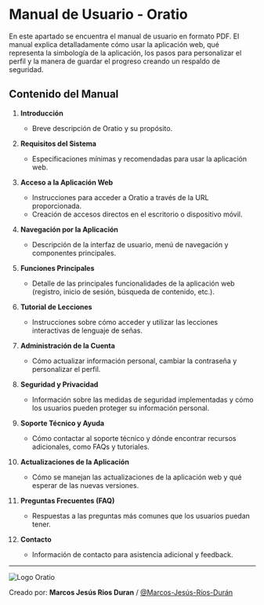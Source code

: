 # Manual de Usuario - Oratio

En este apartado se encuentra el manual de usuario en formato PDF. El manual explica detalladamente cómo usar la aplicación web, qué representa la simbología de la aplicación, los pasos para personalizar el perfil y la manera de guardar el progreso creando un respaldo de seguridad.

## Contenido del Manual

1. **Introducción**
   - Breve descripción de Oratio y su propósito.

2. **Requisitos del Sistema**
   - Especificaciones mínimas y recomendadas para usar la aplicación web.

3. **Acceso a la Aplicación Web**
   - Instrucciones para acceder a Oratio a través de la URL proporcionada.
   - Creación de accesos directos en el escritorio o dispositivo móvil.

4. **Navegación por la Aplicación**
   - Descripción de la interfaz de usuario, menú de navegación y componentes principales.

5. **Funciones Principales**
   - Detalle de las principales funcionalidades de la aplicación web (registro, inicio de sesión, búsqueda de contenido, etc.).

6. **Tutorial de Lecciones**
   - Instrucciones sobre cómo acceder y utilizar las lecciones interactivas de lenguaje de señas.

7. **Administración de la Cuenta**
   - Cómo actualizar información personal, cambiar la contraseña y personalizar el perfil.

8. **Seguridad y Privacidad**
   - Información sobre las medidas de seguridad implementadas y cómo los usuarios pueden proteger su información personal.

9. **Soporte Técnico y Ayuda**
   - Cómo contactar al soporte técnico y dónde encontrar recursos adicionales, como FAQs y tutoriales.

10. **Actualizaciones de la Aplicación**
    - Cómo se manejan las actualizaciones de la aplicación web y qué esperar de las nuevas versiones.

11. **Preguntas Frecuentes (FAQ)**
    - Respuestas a las preguntas más comunes que los usuarios puedan tener.

12. **Contacto**
    - Información de contacto para asistencia adicional y feedback.

---

![Logo Oratio](/Assets/oratio_new.jpeg)

Creado por: **Marcos Jesús Rios Duran** / [@Marcos-Jesús-Ríos-Durán](https://github.com/Marcos-Jesus-Rios-Durán)
